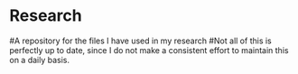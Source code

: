 # Research
#A repository for the files I have used in my research
#Not all of this is perfectly up to date, since I do not make a consistent effort to maintain this on a daily basis.
